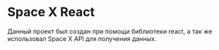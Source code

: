 # Space X React
Данный проект был создан при помощи библиотеки react, а так же использовал Space X API для получения данных.